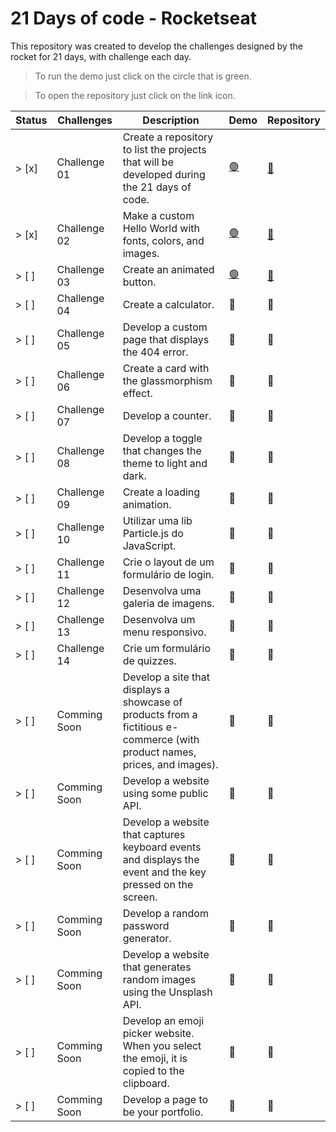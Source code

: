 # 21 Days of code - Rocketseat

This repository was created to develop the challenges designed by the rocket for 21 days, with challenge each day.

> To run the demo just click on the circle that is green.

> To open the repository just click on the link icon.

| Status |    Challenges    |                                              Description                                                 |   Demo   |   Repository   |
| ------ | ---------------- | -------------------------------------------------------------------------------------------------------- | -------- | -------------- |
| > [x]  | Challenge 01     | Create a repository to list the projects that will be developed during the 21 days of code.        | <a href="https://powland.vercel.app/">:green_circle:</a> | <a href="https://github.com/LipeMachado/powland">:link:</a> |
| > [x]  | Challenge 02     | Make a custom Hello World with fonts, colors, and images.                                                | <a               href="https://helloworld-21daysofcode.vercel.app">:green_circle:</a> | <a href="https://github.com/LipeMachado/customHelloWorld-21DaysOfCode">:link:</a> |
| > [ ]  | Challenge 03     | Create an animated button.                                                                               | <a  href="https://animatedbutton-21daysofcode.vercel.app/">:green_circle:</a> | <a href="https://github.com/LipeMachado/animatedButton-21DaysOfCode">:link:</a> |
| > [ ]  | Challenge 04     | Create a calculator.                                                                                     | :red_circle: | :link: |
| > [ ]  | Challenge 05     | Develop a custom page that displays the 404 error.                                                       | :red_circle: | :link: |
| > [ ]  | Challenge 06     | Create a card with the glassmorphism effect.                                                             | :red_circle: | :link: |
| > [ ]  | Challenge 07     | Develop a counter.                                                                                       | :red_circle: | :link: |
| > [ ]  | Challenge 08     | Develop a toggle that changes the theme to light and dark.                                               | :red_circle: | :link: |
| > [ ]  | Challenge 09     | Create a loading animation.                                                                              | :red_circle: | :link: |
| > [ ]  | Challenge 10     | Utilizar uma lib Particle.js do JavaScript.                                                              | :red_circle: | :link: |
| > [ ]  | Challenge 11     | Crie o layout de um formulário de login.                                                                 | :red_circle: | :link: |
| > [ ]  | Challenge 12     | Desenvolva uma galeria de imagens.                                                                       | :red_circle: | :link: |
| > [ ]  | Challenge 13     | Desenvolva um menu responsivo.                                                                           | :red_circle: | :link: |
| > [ ]  | Challenge 14     | Crie um formulário de quizzes.                                                                           | :red_circle: | :link: |
| > [ ]  | Comming Soon     | Develop a site that displays a showcase of products from a fictitious e-commerce (with product names, prices, and images). | :red_circle: | :link: |
| > [ ]  | Comming Soon     | Develop a website using some public API.                                                                 | :red_circle: | :link: |
| > [ ]  | Comming Soon     | Develop a website that captures keyboard events and displays the event and the key pressed on the screen.| :red_circle: | :link: |
| > [ ]  | Comming Soon     | Develop a random password generator.                                                                     | :red_circle: | :link: |
| > [ ]  | Comming Soon     | Develop a website that generates random images using the Unsplash API.                                   | :red_circle: | :link: |
| > [ ]  | Comming Soon     | Develop an emoji picker website. When you select the emoji, it is copied to the clipboard.               | :red_circle: | :link: |
| > [ ]  | Comming Soon     | Develop a page to be your portfolio.                                                                     | :red_circle: | :link: |
